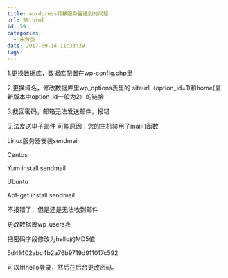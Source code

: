 ```yaml
---
title: wordpress转移服务器遇到的问题
url: 59.html
id: 59
categories:
  - 未分类
date: 2017-09-14 11:33:39
tags:
---
```


1.更换数据库，数据库配置在wp-config.php里

2.更换域名，修改数据库里wp_options表里的 siteurl（option_id=1)和home(最新版本中option_id一般为2）的链接

3.找回密码，邮箱无法发送邮件，报错

无法发送电子邮件 可能原因：您的主机禁用了mail()函数

Linux服务器安装sendmail

Centos

Yum install sendmail

Ubuntu

Apt-get install sendmail

不报错了，但是还是无法收到邮件

更改数据库wp_users表

把密码字段修改为hello的MD5值

5d41402abc4b2a76b9719d911017c592

可以用hello登录，然后在后台更改密码。